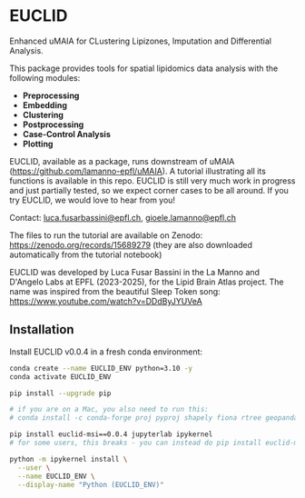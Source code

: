 # EUCLID

Enhanced uMAIA for CLustering Lipizones, Imputation and Differential Analysis.

This package provides tools for spatial lipidomics data analysis with the following modules:

- **Preprocessing**
- **Embedding**
- **Clustering**
- **Postprocessing**
- **Case-Control Analysis**
- **Plotting**

EUCLID, available as a package, runs downstream of uMAIA (https://github.com/lamanno-epfl/uMAIA). A tutorial illustrating all its functions is available in this repo. EUCLID is still very much work in progress and just partially tested, so we expect corner cases to be all around. If you try EUCLID, we would love to hear from you!

Contact: luca.fusarbassini@epfl.ch, gioele.lamanno@epfl.ch

The files to run the tutorial are available on Zenodo: https://zenodo.org/records/15689279 (they are also downloaded automatically from the tutorial notebook)

EUCLID was developed by Luca Fusar Bassini in the La Manno and D'Angelo Labs at EPFL (2023-2025), for the Lipid Brain Atlas project. The name was inspired from the beautiful Sleep Token song: https://www.youtube.com/watch?v=DDdByJYUVeA

## Installation

Install EUCLID v0.0.4 in a fresh conda environment:

```bash
conda create --name EUCLID_ENV python=3.10 -y
conda activate EUCLID_ENV

pip install --upgrade pip

# if you are on a Mac, you also need to run this:
# conda install -c conda-forge proj pyproj shapely fiona rtree geopandas -y

pip install euclid-msi==0.0.4 jupyterlab ipykernel
# for some users, this breaks - you can instead do pip install euclid-msi==0.0.4 and then conda install -c conda-forge pyzmq jupyterlab ipykernel

python -m ipykernel install \
  --user \
  --name EUCLID_ENV \
  --display-name "Python (EUCLID_ENV)"
```

